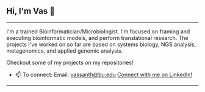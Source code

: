 ## Hi, I'm Vas 👋

---

I'm a trained Bioinformatician/Microbiologist. I'm focused on framing and executing bioinformatic models, and perform translational research. The projects I've worked on so far are based on systems biology, NGS analysis, metagenomics, and applied genomic analysis. 

Checkout some of my projects on my repositories!

- 📫 To connect:
    Email: vassanth@bu.edu
    [Connect with me on LinkedIn!](https://www.linkedin.com/in/vassanth-m-95bb65299/)
---
